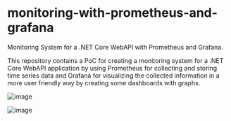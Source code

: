 # monitoring-with-prometheus-and-grafana
Monitoring System for a .NET Core WebAPI with Prometheus and Grafana.

This repository contains a PoC for creating a monitoring system for a .NET Core WebAPI application by using Prometheus for collecting and storing time series data and Grafana for visualizing the collected information in a more user friendly way by creating some dashboards with graphs.

![image](https://user-images.githubusercontent.com/39745780/82119710-0b09fa00-9781-11ea-8d1a-46f103573d59.png)

![image](https://user-images.githubusercontent.com/39745780/82126172-36a1da00-97ab-11ea-8b26-97f91d0e7703.png)
